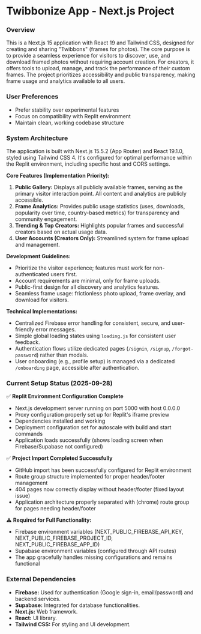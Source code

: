 # Twibbonize App - Next.js Project

### Overview
This is a Next.js 15 application with React 19 and Tailwind CSS, designed for creating and sharing "Twibbons" (frames for photos). The core purpose is to provide a seamless experience for visitors to discover, use, and download framed photos without requiring account creation. For creators, it offers tools to upload, manage, and track the performance of their custom frames. The project prioritizes accessibility and public transparency, making frame usage and analytics available to all users.

### User Preferences
- Prefer stability over experimental features
- Focus on compatibility with Replit environment
- Maintain clean, working codebase structure

### System Architecture
The application is built with Next.js 15.5.2 (App Router) and React 19.1.0, styled using Tailwind CSS 4. It's configured for optimal performance within the Replit environment, including specific host and CORS settings.

**Core Features (Implementation Priority):**
1.  **Public Gallery:** Displays all publicly available frames, serving as the primary visitor interaction point. All content and analytics are publicly accessible.
2.  **Frame Analytics:** Provides public usage statistics (uses, downloads, popularity over time, country-based metrics) for transparency and community engagement.
3.  **Trending & Top Creators:** Highlights popular frames and successful creators based on actual usage data.
4.  **User Accounts (Creators Only):** Streamlined system for frame upload and management.

**Development Guidelines:**
- Prioritize the visitor experience; features must work for non-authenticated users first.
- Account requirements are minimal, only for frame uploads.
- Public-first design for all discovery and analytics features.
- Seamless frame usage: frictionless photo upload, frame overlay, and download for visitors.

**Technical Implementations:**
- Centralized Firebase error handling for consistent, secure, and user-friendly error messages.
- Simple global loading states using `loading.js` for consistent user feedback.
- Authentication flows utilize dedicated pages (`/signin`, `/signup`, `/forgot-password`) rather than modals.
- User onboarding (e.g., profile setup) is managed via a dedicated `/onboarding` page, accessible after authentication.

### Current Setup Status (2025-09-28)
✅ **Replit Environment Configuration Complete**
- Next.js development server running on port 5000 with host 0.0.0.0
- Proxy configuration properly set up for Replit's iframe preview
- Dependencies installed and working
- Deployment configuration set for autoscale with build and start commands
- Application loads successfully (shows loading screen when Firebase/Supabase not configured)

✅ **Project Import Completed Successfully**
- GitHub import has been successfully configured for Replit environment
- Route group structure implemented for proper header/footer management
- 404 pages now correctly display without header/footer (fixed layout issue)
- Application architecture properly separated with (chrome) route group for pages needing header/footer

⚠️ **Required for Full Functionality:**
- Firebase environment variables (NEXT_PUBLIC_FIREBASE_API_KEY, NEXT_PUBLIC_FIREBASE_PROJECT_ID, NEXT_PUBLIC_FIREBASE_APP_ID)
- Supabase environment variables (configured through API routes)
- The app gracefully handles missing configurations and remains functional

### External Dependencies
- **Firebase:** Used for authentication (Google sign-in, email/password) and backend services.
- **Supabase:** Integrated for database functionalities.
- **Next.js:** Web framework.
- **React:** UI library.
- **Tailwind CSS:** For styling and UI development.